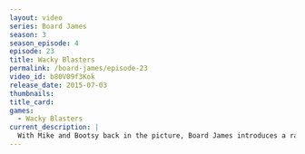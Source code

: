```yaml
---
layout: video
series: Board James
season: 3
season_episode: 4
episode: 23
title: Wacky Blasters
permalink: /board-james/episode-23
video_id: b80V09f3Kok
release_date: 2015-07-03
thumbnails:
title_card: 
games:
  - Wacky Blasters
current_description: |
  With Mike and Bootsy back in the picture, Board James introduces a rare game that will BLOW you away! Wacky Blasters. (Episode 23)
---
```


